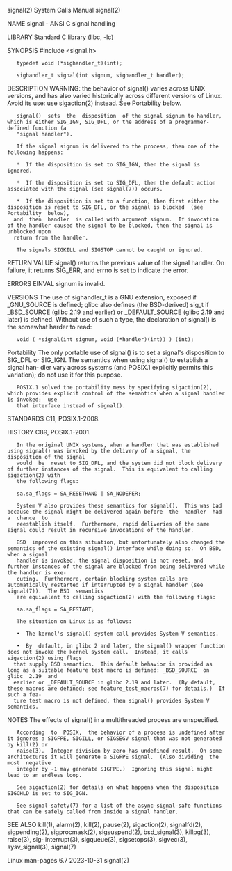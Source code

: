 signal(2)							      System Calls Manual							     signal(2)

NAME
       signal - ANSI C signal handling

LIBRARY
       Standard C library (libc, -lc)

SYNOPSIS
       #include <signal.h>

       typedef void (*sighandler_t)(int);

       sighandler_t signal(int signum, sighandler_t handler);

DESCRIPTION
       WARNING: the behavior of signal() varies across UNIX versions, and has also varied historically across different versions of Linux.  Avoid its use: use
       sigaction(2) instead.  See Portability below.

       signal()	 sets  the  disposition	 of the signal signum to handler, which is either SIG_IGN, SIG_DFL, or the address of a programmer-defined function (a
       "signal handler").

       If the signal signum is delivered to the process, then one of the following happens:

       *  If the disposition is set to SIG_IGN, then the signal is ignored.

       *  If the disposition is set to SIG_DFL, then the default action associated with the signal (see signal(7)) occurs.

       *  If the disposition is set to a function, then first either the disposition is reset to SIG_DFL, or the signal is blocked  (see  Portability  below),
	  and  then  handler  is called with argument signum.  If invocation of the handler caused the signal to be blocked, then the signal is unblocked upon
	  return from the handler.

       The signals SIGKILL and SIGSTOP cannot be caught or ignored.

RETURN VALUE
       signal() returns the previous value of the signal handler.  On failure, it returns SIG_ERR, and errno is set to indicate the error.

ERRORS
       EINVAL signum is invalid.

VERSIONS
       The use of sighandler_t is a GNU extension, exposed if _GNU_SOURCE is defined; glibc also defines (the BSD-derived) sig_t if  _BSD_SOURCE  (glibc  2.19
       and  earlier)  or _DEFAULT_SOURCE (glibc 2.19 and later) is defined.  Without use of such a type, the declaration of signal() is the somewhat harder to
       read:

	   void ( *signal(int signum, void (*handler)(int)) ) (int);

   Portability
       The only portable use of signal() is to set a signal's disposition to SIG_DFL or SIG_IGN.  The semantics when using signal() to establish a signal han‐
       dler vary across systems (and POSIX.1 explicitly permits this variation); do not use it for this purpose.

       POSIX.1 solved the portability mess by specifying sigaction(2), which provides explicit control of the semantics when a signal handler is invoked;  use
       that interface instead of signal().

STANDARDS
       C11, POSIX.1-2008.

HISTORY
       C89, POSIX.1-2001.

       In the original UNIX systems, when a handler that was established using signal() was invoked by the delivery of a signal, the disposition of the signal
       would  be  reset to SIG_DFL, and the system did not block delivery of further instances of the signal.  This is equivalent to calling sigaction(2) with
       the following flags:

	   sa.sa_flags = SA_RESETHAND | SA_NODEFER;

       System V also provides these semantics for signal().  This was bad because the signal might be delivered again before  the  handler  had	 a  chance  to
       reestablish itself.  Furthermore, rapid deliveries of the same signal could result in recursive invocations of the handler.

       BSD  improved on this situation, but unfortunately also changed the semantics of the existing signal() interface while doing so.	 On BSD, when a signal
       handler is invoked, the signal disposition is not reset, and further instances of the signal are blocked from being delivered while the handler is exe‐
       cuting.	Furthermore, certain blocking system calls are automatically restarted if interrupted by a signal handler (see signal(7)).  The BSD  semantics
       are equivalent to calling sigaction(2) with the following flags:

	   sa.sa_flags = SA_RESTART;

       The situation on Linux is as follows:

       •  The kernel's signal() system call provides System V semantics.

       •  By  default, in glibc 2 and later, the signal() wrapper function does not invoke the kernel system call.  Instead, it calls sigaction(2) using flags
	  that supply BSD semantics.  This default behavior is provided as long as a suitable feature test macro is defined: _BSD_SOURCE  on  glibc  2.19  and
	  earlier or _DEFAULT_SOURCE in glibc 2.19 and later.  (By default, these macros are defined; see feature_test_macros(7) for details.)	If such a fea‐
	  ture test macro is not defined, then signal() provides System V semantics.

NOTES
       The effects of signal() in a multithreaded process are unspecified.

       According  to  POSIX,  the behavior of a process is undefined after it ignores a SIGFPE, SIGILL, or SIGSEGV signal that was not generated by kill(2) or
       raise(3).  Integer division by zero has undefined result.  On some architectures it will generate a SIGFPE signal.  (Also dividing  the	most  negative
       integer by -1 may generate SIGFPE.)  Ignoring this signal might lead to an endless loop.

       See sigaction(2) for details on what happens when the disposition SIGCHLD is set to SIG_IGN.

       See signal-safety(7) for a list of the async-signal-safe functions that can be safely called from inside a signal handler.

SEE ALSO
       kill(1), alarm(2), kill(2), pause(2), sigaction(2), signalfd(2), sigpending(2), sigprocmask(2), sigsuspend(2), bsd_signal(3), killpg(3), raise(3), sig‐
       interrupt(3), sigqueue(3), sigsetops(3), sigvec(3), sysv_signal(3), signal(7)

Linux man-pages 6.7							  2023-10-31								     signal(2)
